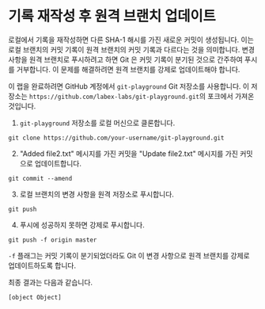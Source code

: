 # 기록 재작성 후 원격 브랜치 업데이트

로컬에서 기록을 재작성하면 다른 SHA-1 해시를 가진 새로운 커밋이 생성됩니다. 이는 로컬 브랜치의 커밋 기록이 원격 브랜치의 커밋 기록과 다르다는 것을 의미합니다. 변경 사항을 원격 브랜치로 푸시하려고 하면 Git 은 커밋 기록이 분기된 것으로 간주하여 푸시를 거부합니다. 이 문제를 해결하려면 원격 브랜치를 강제로 업데이트해야 합니다.

이 랩을 완료하려면 GitHub 계정에서 `git-playground` Git 저장소를 사용합니다. 이 저장소는 `https://github.com/labex-labs/git-playground.git`의 포크에서 가져온 것입니다.

1. `git-playground` 저장소를 로컬 머신으로 클론합니다.

```shell
git clone https://github.com/your-username/git-playground.git
```

2. "Added file2.txt" 메시지를 가진 커밋을 "Update file2.txt" 메시지를 가진 커밋으로 업데이트합니다.

```shell
git commit --amend
```

3. 로컬 브랜치의 변경 사항을 원격 저장소로 푸시합니다.

```shell
git push
```

4. 푸시에 성공하지 못하면 강제로 푸시합니다.

```shell
git push -f origin master
```

`-f` 플래그는 커밋 기록이 분기되었더라도 Git 이 변경 사항으로 원격 브랜치를 강제로 업데이트하도록 합니다.

최종 결과는 다음과 같습니다.

```shell
[object Object]
```
